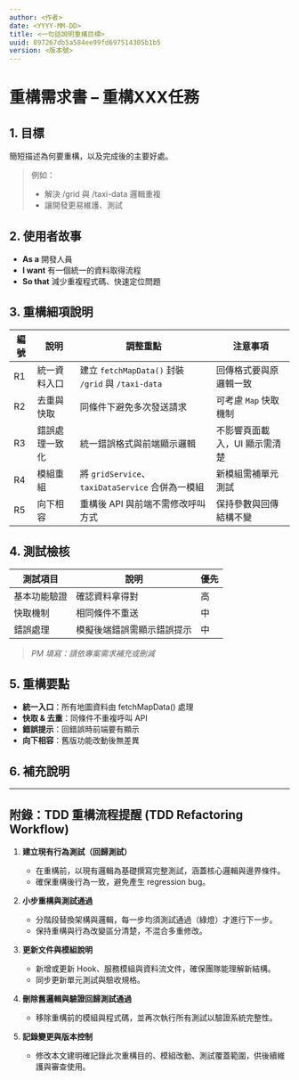 ```yaml
---
author: <作者>
date: <YYYY-MM-DD>
title: <一句話說明重構目標>
uuid: 897267db5a584ee99fd697514305b1b5
version: <版本號>
---
```


# 重構需求書 – 重構XXX任務

## 1. 目標  
簡短描述為何要重構，以及完成後的主要好處。  
> 例如：  
> - 解決 /grid 與 /taxi-data 邏輯重複  
> - 讓開發更易維護、測試

## 2. 使用者故事  
- **As a** 開發人員  
- **I want** 有一個統一的資料取得流程  
- **So that** 減少重複程式碼、快速定位問題

## 3. 重構細項說明

| 編號 | 說明 | 調整重點 | 注意事項 |
|------|------|-----------|----------|
| R1   | 統一資料入口 | 建立 `fetchMapData()` 封裝 `/grid` 與 `/taxi-data` | 回傳格式要與原邏輯一致 |
| R2   | 去重與快取 | 同條件下避免多次發送請求 | 可考慮 `Map` 快取機制 |
| R3   | 錯誤處理一致化 | 統一錯誤格式與前端顯示邏輯 | 不影響頁面載入，UI 顯示需清楚 |
| R4   | 模組重組 | 將 `gridService`、`taxiDataService` 合併為一模組 | 新模組需補單元測試 |
| R5   | 向下相容 | 重構後 API 與前端不需修改呼叫方式 | 保持參數與回傳結構不變 |


## 4. 測試檢核  
| 測試項目     | 說明                     | 優先 |
|------------|------------------------|----|
| 基本功能驗證 | 確認資料拿得對             | 高  |
| 快取機制    | 相同條件不重送             | 中  |
| 錯誤處理    | 模擬後端錯誤需顯示錯誤提示      | 中  |

> *PM 填寫：請依專案需求補充或刪減*

## 5. 重構要點  
- **統一入口**：所有地圖資料由 fetchMapData() 處理  
- **快取 & 去重**：同條件不重複呼叫 API  
- **錯誤提示**：回錯誤時前端要有顯示  
- **向下相容**：舊版功能改動後無差異

## 6. 補充說明


---

## 附錄：TDD 重構流程提醒 (TDD Refactoring Workflow)

1. **建立現有行為測試（回歸測試）**  
   - 在重構前，以現有邏輯為基礎撰寫完整測試，涵蓋核心邏輯與邊界條件。  
   - 確保重構後行為一致，避免產生 regression bug。

2. **小步重構與測試通過**  
   - 分階段替換架構與邏輯，每一步均須測試通過（綠燈）才進行下一步。  
   - 保持重構與行為改變區分清楚，不混合多重修改。

3. **更新文件與模組說明**  
   - 新增或更新 Hook、服務模組與資料流文件，確保團隊能理解新結構。  
   - 同步更新單元測試與驗收規格。

4. **刪除舊邏輯與驗證回歸測試通過**  
   - 移除重構前的模組與程式碼，並再次執行所有測試以驗證系統完整性。

5. **記錄變更與版本控制**  
   - 修改本文建明確記錄此次重構目的、模組改動、測試覆蓋範圍，供後續維護與審查使用。
